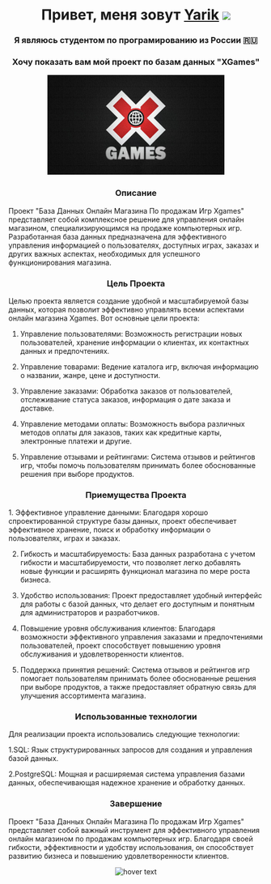 <!-- PROJECT LOGO-->
<h1 align="center">Привет, меня зовут <a href="https://vk.com/lostake23" target="_blank">Yarik</a> 
<img src="https://github.com/blackcater/blackcater/raw/main/images/Hi.gif" height="32"/></h1>
<h3 align="center">Я являюсь студентом по програмированию из России 🇷🇺</h3>
<h3 align="center">Хочу показать вам мой проект по базам данных "XGames"</h3>
<p align="center">
  <img src="https://github.com/LostaKe23/Lostake/blob/main/xgames.jpg" width="350" title="hover text">
</p>
<h3 align="center">Описание</h3>
Проект "База Данных Онлайн Магазина По продажам Игр Xgames" представляет собой комплексное решение для управления онлайн магазином, специализирующимся на продаже компьютерных игр. Разработанная база данных предназначена для эффективного управления информацией о пользователях, доступных играх, заказах и других важных аспектах, необходимых для успешного функционирования магазина.
<h3 align="center">Цель Проекта</h3>
Целью проекта является создание удобной и масштабируемой базы данных, которая позволит эффективно управлять всеми аспектами онлайн магазина Xgames. Вот основные цели проекта:

1. Управление пользователями: Возможность регистрации новых пользователей, хранение информации о клиентах, их контактных данных и предпочтениях.

2. Управление товарами: Ведение каталога игр, включая информацию о названии, жанре, цене и доступности.

3. Управление заказами: Обработка заказов от пользователей, отслеживание статуса заказов, информация о дате заказа и доставке.

4. Управление методами оплаты: Возможность выбора различных методов оплаты для заказов, таких как кредитные карты, электронные платежи и другие.

5. Управление отзывами и рейтингами: Система отзывов и рейтингов игр, чтобы помочь пользователям принимать более обоснованные решения при выборе продуктов.

<h3 align="center">Приемущества Проекта</h3>
1. Эффективное управление данными: Благодаря хорошо спроектированной структуре базы данных, проект обеспечивает эффективное хранение, поиск и обработку информации о пользователях, играх и заказах.

2. Гибкость и масштабируемость: База данных разработана с учетом гибкости и масштабируемости, что позволяет легко добавлять новые функции и расширять функционал магазина по мере роста бизнеса.

3. Удобство использования: Проект предоставляет удобный интерфейс для работы с базой данных, что делает его доступным и понятным для администраторов и разработчиков.

4. Повышение уровня обслуживания клиентов: Благодаря возможности эффективного управления заказами и предпочтениями пользователей, проект способствует повышению уровня обслуживания и удовлетворенности клиентов.

5. Поддержка принятия решений: Система отзывов и рейтингов игр помогает пользователям принимать более обоснованные решения при выборе продуктов, а также предоставляет обратную связь для улучшения ассортимента магазина.
<h3 align="center">Использованные технологии</h3>
Для реализации проекта использовались следующие технологии:

1.SQL: Язык структурированных запросов для создания и управления базой данных.

2.PostgreSQL: Мощная и расширяемая система управления базами данных, обеспечивающая надежное хранение и обработку данных.
<h3 align="center">Завершение</h3>
Проект "База Данных Онлайн Магазина По продажам Игр Xgames" представляет собой важный инструмент для эффективного управления онлайн магазином по продажам компьютерных игр. Благодаря своей гибкости, эффективности и удобству использования, он способствует развитию бизнеса и повышению удовлетворенности клиентов.
<p align="center">
  <img src="https://github.com/LostaKe23/Lostake/blob/main/spasibo-prikol-gif-3.gif" width="350" title="hover text">
</p>
